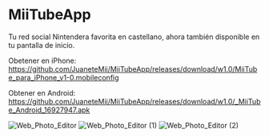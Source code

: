 # MiiTubeApp
Tu red social Nintendera favorita en castellano, ahora también disponible en tu pantalla de inicio.

Obetener en iPhone:
https://github.com/JuaneteMii/MiiTubeApp/releases/download/w1.0/MiiTube_para_iPhone_v1-0.mobileconfig

Obtener en Android:
https://github.com/JuaneteMii/MiiTubeApp/releases/download/w1.0/_MiiTube_Android_16927947.apk


![Web_Photo_Editor](https://user-images.githubusercontent.com/73709853/156198337-c8683363-3cb0-47c2-bf9c-5509258599a6.jpg)
![Web_Photo_Editor (1)](https://user-images.githubusercontent.com/73709853/156198339-7f7e1129-bcba-4c65-9d8c-8dfc491a4301.jpg)
![Web_Photo_Editor (2)](https://user-images.githubusercontent.com/73709853/156198343-ff7d994a-7d9f-4b54-8dcf-d9509588104b.jpg)

